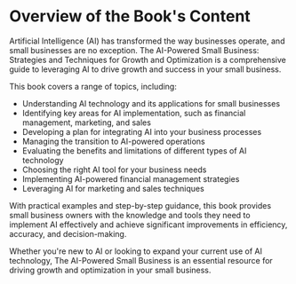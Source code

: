 Overview of the Book's Content
============================================

Artificial Intelligence (AI) has transformed the way businesses operate, and small businesses are no exception. The AI-Powered Small Business: Strategies and Techniques for Growth and Optimization is a comprehensive guide to leveraging AI to drive growth and success in your small business.

This book covers a range of topics, including:

* Understanding AI technology and its applications for small businesses
* Identifying key areas for AI implementation, such as financial management, marketing, and sales
* Developing a plan for integrating AI into your business processes
* Managing the transition to AI-powered operations
* Evaluating the benefits and limitations of different types of AI technology
* Choosing the right AI tool for your business needs
* Implementing AI-powered financial management strategies
* Leveraging AI for marketing and sales techniques

With practical examples and step-by-step guidance, this book provides small business owners with the knowledge and tools they need to implement AI effectively and achieve significant improvements in efficiency, accuracy, and decision-making.

Whether you're new to AI or looking to expand your current use of AI technology, The AI-Powered Small Business is an essential resource for driving growth and optimization in your small business.
